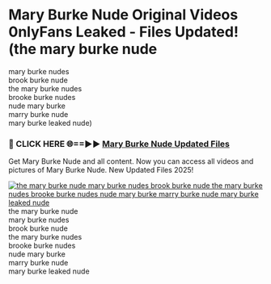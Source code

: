 # Mary Burke Nude Original Videos 0nlyFans Leaked - Files Updated! (the mary burke nude<br>
mary burke nudes<br>
brook burke nude<br>
the mary burke nudes<br>
brooke burke nudes<br>
nude mary burke<br>
marry burke nude<br>
mary burke leaked nude)

<h3>🔴 CLICK HERE 🌐==►► <a href="https://tinyurl.com/2p9ay9w9" rel="nofollow">Mary Burke Nude Updated Files</a></h3>

Get Mary Burke Nude and all content. Now you can access all videos and pictures of Mary Burke Nude. New Updated Files 2025!

[![the mary burke nude<br>
mary burke nudes<br>
brook burke nude<br>
the mary burke nudes<br>
brooke burke nudes<br>
nude mary burke<br>
marry burke nude<br>
mary burke leaked nude](https://i.imgur.com/KQgVmj3.gif)](https://tinyurl.com/2p9ay9w9)
the mary burke nude<br>
mary burke nudes<br>
brook burke nude<br>
the mary burke nudes<br>
brooke burke nudes<br>
nude mary burke<br>
marry burke nude<br>
mary burke leaked nude